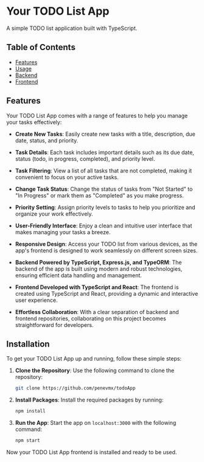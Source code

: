 # Your TODO List App

A simple TODO list application built with TypeScript.

## Table of Contents

- [Features](#features)
- [Usage](#usage)
- [Backend](#backend)
- [Frontend](#frontend)



## Features

Your TODO List App comes with a range of features to help you manage your tasks effectively:

- **Create New Tasks**: Easily create new tasks with a title, description, due date, status, and priority.

- **Task Details**: Each task includes important details such as its due date, status (todo, in progress, completed), and priority level.

- **Task Filtering**: View a list of all tasks that are not completed, making it convenient to focus on your active tasks.

- **Change Task Status**: Change the status of tasks from "Not Started" to "In Progress" or mark them as "Completed" as you make progress.

- **Priority Setting**: Assign priority levels to tasks to help you prioritize and organize your work effectively.

- **User-Friendly Interface**: Enjoy a clean and intuitive user interface that makes managing your tasks a breeze.

- **Responsive Design**: Access your TODO list from various devices, as the app's frontend is designed to work seamlessly on different screen sizes.

- **Backend Powered by TypeScript, Express.js, and TypeORM**: The backend of the app is built using modern and robust technologies, ensuring efficient data handling and management.

- **Frontend Developed with TypeScript and React**: The frontend is created using TypeScript and React, providing a dynamic and interactive user experience.

- **Effortless Collaboration**: With a clear separation of backend and frontend repositories, collaborating on this project becomes straightforward for developers.


## Installation

To get your TODO List App up and running, follow these simple steps:

1. **Clone the Repository**: Use the following command to clone the repository:

    ```bash
    git clone https://github.com/penevmx/todoApp
    ```

2. **Install Packages**: Install the required packages by running:

    ```bash
    npm install
    ```

3. **Run the App**: Start the app on `localhost:3000` with the following command:

    ```bash
    npm start
    ```

Now your TODO List App frontend is installed and ready to be used.

